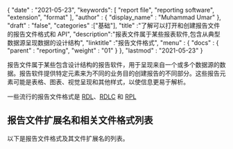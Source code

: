 {
  "date" : "2021-05-23",
  "keywords": [ "report file", "reporting software", "extension", "format" ],
  "author" : {
    "display_name" : "Muhammad Umar"
},
  "draft" : "false",
  "categories" :["基础"],
  "title" :"了解可以打开和创建报告文件的报告文件格式和 API",
  "description":"报表文件属于某些报表软件,包含从典型数据源呈现数据的设计结构",
  "linktitle" :"报告文件格式",
  "menu" : {
    "docs" : {
      "parent" : "reporting",
      "weight" : "01"
}
},
  "lastmod" : "2021-05-23"
}

报告文件属于某些包含设计结构的报告软件，用于呈现来自一个或多个数据源的数据。报告软件提供特定元素来为不同的业务目的创建报告的不同部分。这些报告元素可能是表格、图表、视觉呈现和其他样式，以使信息更易于解析。

一些流行的报告文件格式是 [RDL](/zh/reporting/rdl/)、[RDLC](/zh/reporting/rdlc/) 和 [RPL](/zh/reporting/rpl/)


## 报告文件扩展名和相关文件格式列表

以下是报告文件格式及其文件扩展名的列表。

